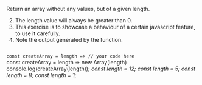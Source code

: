 Return an array without any values, but of a given length.

2. The length value will always be greater than 0.
3. This exercise is to showcase a behaviour of a certain javascript feature, to use it carefully.
4. Note the output generated by the function.

<codeblock language="javascript" type="exercise" testMode="multipleInput">
<code>
const createArray = length => // your code here
</code>

<solution>
const createArray = length =>  new Array(length)
</solution>

<testcases>
<caller>
console.log(createArray(length));
</caller>
<testcase>
<i>
const length = 12;
</i>
</testcase>
<testcase>
<i>
const length = 5;
</i>
</testcase>
<testcase>
<i>
const length = 8;
</i>
</testcase>
<testcase>
<i>
const length = 1;
</i>
</testcase>
</testcases>
</codeblock>